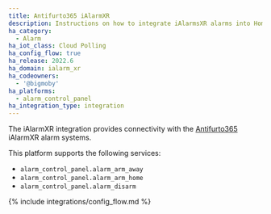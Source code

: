 ```yaml
---
title: Antifurto365 iAlarmXR
description: Instructions on how to integrate iAlarmsXR alarms into Home Assistant.
ha_category:
  - Alarm
ha_iot_class: Cloud Polling
ha_config_flow: true
ha_release: 2022.6
ha_domain: ialarm_xr
ha_codeowners:
  - '@bigmoby'
ha_platforms:
  - alarm_control_panel
ha_integration_type: integration
---
```


The iAlarmXR integration provides connectivity with the [Antifurto365](https://www.antifurtocasa365.it/) iAlarmXR alarm systems.

This platform supports the following services:

- `alarm_control_panel.alarm_arm_away`
- `alarm_control_panel.alarm_arm_home`
- `alarm_control_panel.alarm_disarm`

{% include integrations/config_flow.md %}
